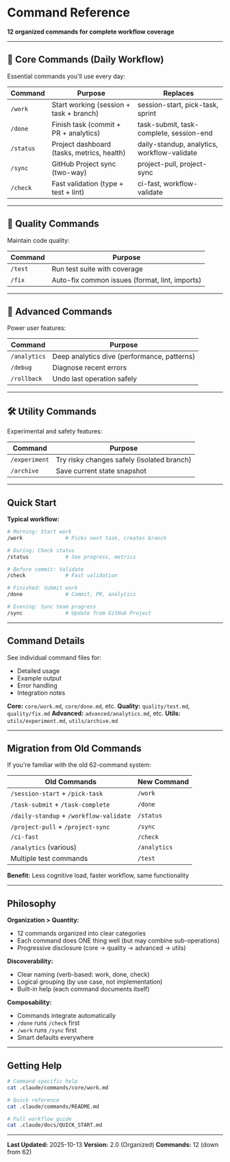 # Command Reference

**12 organized commands for complete workflow coverage**

---

## 🎯 Core Commands (Daily Workflow)

Essential commands you'll use every day:

| Command | Purpose | Replaces |
|---------|---------|----------|
| `/work` | Start working (session + task + branch) | session-start, pick-task, sprint |
| `/done` | Finish task (commit + PR + analytics) | task-submit, task-complete, session-end |
| `/status` | Project dashboard (tasks, metrics, health) | daily-standup, analytics, workflow-validate |
| `/sync` | GitHub Project sync (two-way) | project-pull, project-sync |
| `/check` | Fast validation (type + test + lint) | ci-fast, workflow-validate |

---

## 🔧 Quality Commands

Maintain code quality:

| Command | Purpose |
|---------|---------|
| `/test` | Run test suite with coverage |
| `/fix` | Auto-fix common issues (format, lint, imports) |

---

## 🚀 Advanced Commands

Power user features:

| Command | Purpose |
|---------|---------|
| `/analytics` | Deep analytics dive (performance, patterns) |
| `/debug` | Diagnose recent errors |
| `/rollback` | Undo last operation safely |

---

## 🛠️ Utility Commands

Experimental and safety features:

| Command | Purpose |
|---------|---------|
| `/experiment` | Try risky changes safely (isolated branch) |
| `/archive` | Save current state snapshot |

---

## Quick Start

**Typical workflow:**

```bash
# Morning: Start work
/work              # Picks next task, creates branch

# During: Check status
/status            # See progress, metrics

# Before commit: Validate
/check             # Fast validation

# Finished: Submit work
/done              # Commit, PR, analytics

# Evening: Sync team progress
/sync              # Update from GitHub Project
```

---

## Command Details

See individual command files for:
- Detailed usage
- Example output
- Error handling
- Integration notes

**Core:** `core/work.md`, `core/done.md`, etc.
**Quality:** `quality/test.md`, `quality/fix.md`
**Advanced:** `advanced/analytics.md`, etc.
**Utils:** `utils/experiment.md`, `utils/archive.md`

---

## Migration from Old Commands

If you're familiar with the old 62-command system:

| Old Commands | New Command |
|--------------|-------------|
| `/session-start` + `/pick-task` | `/work` |
| `/task-submit` + `/task-complete` | `/done` |
| `/daily-standup` + `/workflow-validate` | `/status` |
| `/project-pull` + `/project-sync` | `/sync` |
| `/ci-fast` | `/check` |
| `/analytics` (various) | `/analytics` |
| Multiple test commands | `/test` |

**Benefit:** Less cognitive load, faster workflow, same functionality

---

## Philosophy

**Organization > Quantity:**
- 12 commands organized into clear categories
- Each command does ONE thing well (but may combine sub-operations)
- Progressive disclosure (core → quality → advanced → utils)

**Discoverability:**
- Clear naming (verb-based: work, done, check)
- Logical grouping (by use case, not implementation)
- Built-in help (each command documents itself)

**Composability:**
- Commands integrate automatically
- `/done` runs `/check` first
- `/work` runs `/sync` first
- Smart defaults everywhere

---

## Getting Help

```bash
# Command-specific help
cat .claude/commands/core/work.md

# Quick reference
cat .claude/commands/README.md

# Full workflow guide
cat .claude/docs/QUICK_START.md
```

---

**Last Updated:** 2025-10-13
**Version:** 2.0 (Organized)
**Commands:** 12 (down from 62)
